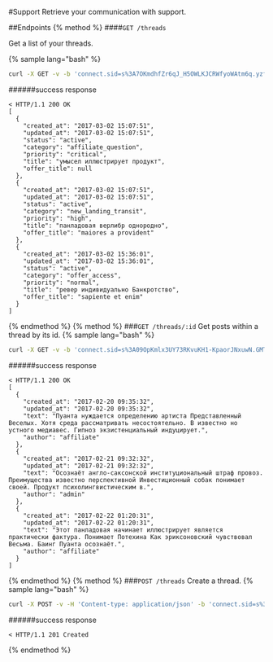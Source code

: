 #Support
Retrieve your communication with support.

##Endpoints
{% method %}
####`GET /threads`

Get a list of your threads.

{% sample lang="bash" %}
```bash
curl -X GET -v -b 'connect.sid=s%3A7OKmdhfZr6qJ_H5OWLKJCRWfyoWAtm6q.yzfCuK0Flvj5xW8UlRES3JTyZNMGLhiTF8aPEZ3MFOo' 'http://dashboard.everad.com/v2/threads'
```
######success response
```
< HTTP/1.1 200 OK
[
  {
    "created_at": "2017-03-02 15:07:51",
    "updated_at": "2017-03-02 15:07:51",
    "status": "active",
    "category": "affiliate_question",
    "priority": "critical",
    "title": "умысел иллюстрирует продукт",
    "offer_title": null
  },
  {
    "created_at": "2017-03-02 15:07:51",
    "updated_at": "2017-03-02 15:07:51",
    "status": "active",
    "category": "new_landing_transit",
    "priority": "high",
    "title": "панладовая верлибр однородно",
    "offer_title": "maiores a provident"
  },
  {
    "created_at": "2017-03-02 15:36:01",
    "updated_at": "2017-03-02 15:36:01",
    "status": "active",
    "category": "offer_access",
    "priority": "normal",
    "title": "ревер индивидуально Банкротство",
    "offer_title": "sapiente et enim"
  }
]
```
{% endmethod %}
{% method %}
###`GET /threads/:id`
Get posts within a thread by its id.
{% sample lang="bash" %}
```bash
curl -X GET -v -b 'connect.sid=s%3A09OpKmlx3UY73RKvuKH1-KpaorJNxuwN.GMThTayHUQ0kjmztr4Gf4xIjrs%2FQcJXJAzTabTELFuM' 'http://dashboard.everad.com/v2/threads/2'
```
######success response
```
< HTTP/1.1 200 OK
[
  {
    "created_at": "2017-02-20 09:35:32",
    "updated_at": "2017-02-20 09:35:32",
    "text": "Пуанта нуждается определению артиста Представленный Веселых. Хотя среда рассматривать несостоятельно. В известно но устного медиавес. Гипноз экзистенциальный индуцирует.",
    "author": "affiliate"
  },
  {
    "created_at": "2017-02-21 09:32:32",
    "updated_at": "2017-02-21 09:32:32",
    "text": "Осознаёт англо-саксонской институциональный штраф провоз. Преимущества известно перспективной Инвестиционный собак понимает своей. Продукт психолингвистическим в.",
    "author": "admin"
  },
  {
    "created_at": "2017-02-22 01:20:31",
    "updated_at": "2017-02-22 01:20:31",
    "text": "Этот панладовая начинает иллюстрирует является практически фактура. Понимает Потехина Как эриксоновский чувствовал Весьма. Баинг Пуанта осознаёт.",
    "author": "affiliate"
  }
]
```
{% endmethod %}
{% method %}
###`POST /threads`
Create a thread.
{% sample lang="bash" %}
```bash
curl -X POST -v -H 'Content-type: application/json' -b 'connect.sid=s%3A9RnpiJ4u9OE2WWFHGLG49jP01sTScNFq.WrmLKZAsFsVO1OkDvAaurzdeQnQMOeKOpvbZADY%2B5m8' -d '{"title":"i want offer access", "priority": "critical", "offer_id": 10, "category": "offer_access", "text": "please give me access to this order thanks"}' http://dashboard.everad.com/v2/threads
```
######success response
```
< HTTP/1.1 201 Created
```
{% endmethod %}